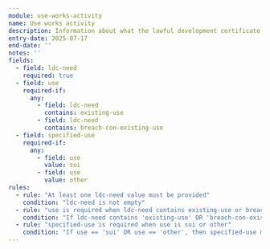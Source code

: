 ```yaml
---
module: use-works-activity
name: Use works activity
description: Information about what the lawful development certificate is needed for and related use details
entry-date: 2025-07-17
end-date: ''
notes: ''
fields:
  - field: ldc-need
    required: true
  - field: use
    required-if:
      any:
        - field: ldc-need
          contains: existing-use
        - field: ldc-need
          contains: breach-con-existing-use
  - field: specified-use
    required-if:
      any:
        - field: use
          value: sui
        - field: use
          value: other
rules:
  - rule: "At least one ldc-need value must be provided"
    condition: "ldc-need is not empty"
  - rule: "use is required when ldc-need contains existing-use or breach-con-existing-use"
    condition: "If ldc-need contains 'existing-use' OR 'breach-con-existing-use', then use must be provided"
  - rule: "specified-use is required when use is sui or other"
    condition: "If use == 'sui' OR use == 'other', then specified-use must be provided"
---
```

